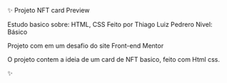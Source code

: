✨ Projeto NFT card Preview

Estudo basico sobre: HTML, CSS Feito por Thiago Luiz Pedrero Nivel: Básico

Projeto com em um desafio do site Front-end Mentor

O projeto contem a ideia de um card de NFT basico, feito com Html css.

✨
